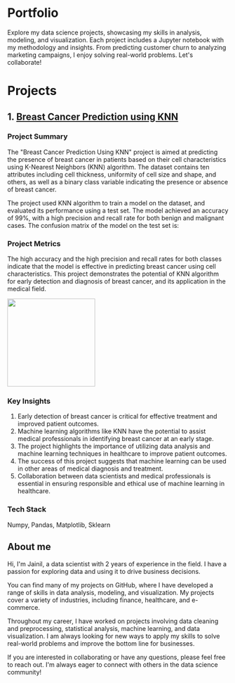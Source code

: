 # Portfolio
Explore my data science projects, showcasing my skills in analysis, modeling, and visualization. Each project includes a Jupyter notebook with my methodology and insights. From predicting customer churn to analyzing marketing campaigns, I enjoy solving real-world problems. Let's collaborate!


# Projects

## 1. [Breast Cancer Prediction using KNN](https://github.com/Jainil-Gosalia/Applied-Data-Science/tree/master/Breast%20Cancer%20Prediction%20Using%20KNN)

### Project Summary
The "Breast Cancer Prediction Using KNN" project is aimed at predicting the presence of breast cancer in patients based on their cell characteristics using K-Nearest Neighbors (KNN) algorithm. The dataset contains ten attributes including cell thickness, uniformity of cell size and shape, and others, as well as a binary class variable indicating the presence or absence of breast cancer.

The project used KNN algorithm to train a model on the dataset, and evaluated its performance using a test set. The model achieved an accuracy of 99%, with a high precision and recall rate for both benign and malignant cases. The confusion matrix of the model on the test set is:

### Project Metrics

The high accuracy and the high precision and recall rates for both classes indicate that the model is effective in predicting breast cancer using cell characteristics. This project demonstrates the potential of KNN algorithm for early detection and diagnosis of breast cancer, and its application in the medical field.

<img src="https://user-images.githubusercontent.com/32987084/232208243-ebf6308d-539a-4028-ba56-58380fdd6482.png" height="200" width="200" />


### Key Insights

1. Early detection of breast cancer is critical for effective treatment and improved patient outcomes.
2. Machine learning algorithms like KNN have the potential to assist medical professionals in identifying breast cancer at an early stage.
3. The project highlights the importance of utilizing data analysis and machine learning techniques in healthcare to improve patient outcomes.
4. The success of this project suggests that machine learning can be used in other areas of medical diagnosis and treatment.
5. Collaboration between data scientists and medical professionals is essential in ensuring responsible and ethical use of machine learning in healthcare.

### Tech Stack

Numpy, Pandas, Matplotlib, Sklearn



## About me 

Hi, I'm Jainil, a data scientist with 2 years of experience in the field. I have a passion for exploring data and using it to drive business decisions.

You can find many of my projects on GitHub, where I have developed a range of skills in data analysis, modeling, and visualization. My projects cover a variety of industries, including finance, healthcare, and e-commerce.

Throughout my career, I have worked on projects involving data cleaning and preprocessing, statistical analysis, machine learning, and data visualization. I am always looking for new ways to apply my skills to solve real-world problems and improve the bottom line for businesses.

If you are interested in collaborating or have any questions, please feel free to reach out. I'm always eager to connect with others in the data science community!




